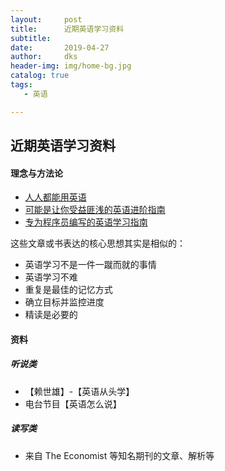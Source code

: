 ```yaml
---
layout:     post
title:      近期英语学习资料
subtitle: 
date:       2019-04-27
author:     dks
header-img: img/home-bg.jpg
catalog: true
tags:
   - 英语

---
```


## 近期英语学习资料

#### 理念与方法论
- [人人都能用英语](https://github.com/xiaolai/everyone-can-use-english)
- [可能是让你受益匪浅的英语进阶指南](https://github.com/byoungd/English-level-up-tips-for-Chinese)
- [专为程序员编写的英语学习指南](https://github.com/yujiangshui/A-Programmers-Guide-to-English)

这些文章或书表达的核心思想其实是相似的：
 - 英语学习不是一件一蹴而就的事情
 - 英语学习不难
 - 重复是最佳的记忆方式
 - 确立目标并监控进度
 - 精读是必要的

#### 资料

##### 听说类
- 【赖世雄】-【英语从头学】 
- 电台节目【英语怎么说】

##### 读写类
- 来自 The Economist 等知名期刊的文章、解析等